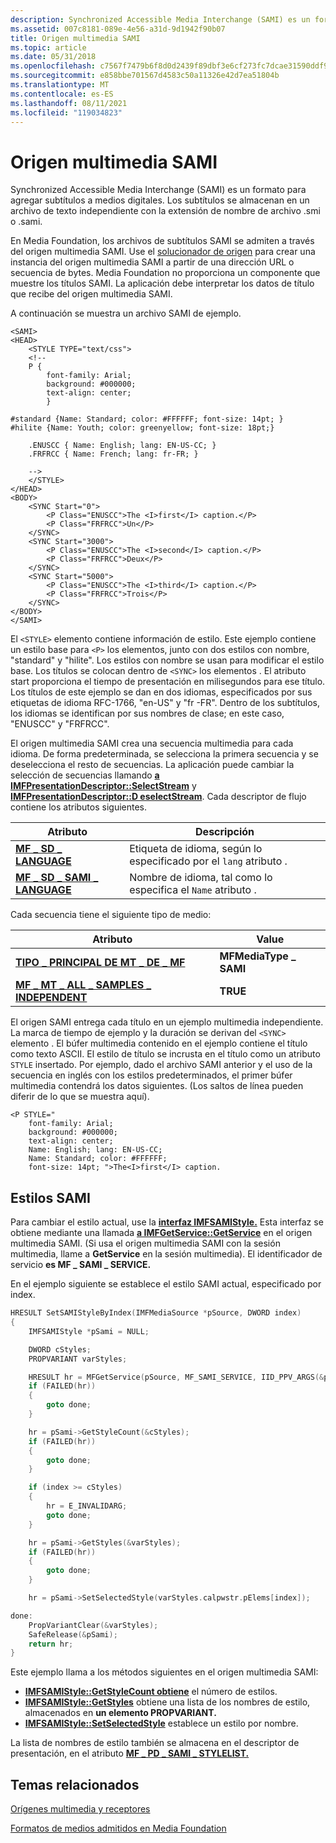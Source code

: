 ```yaml
---
description: Synchronized Accessible Media Interchange (SAMI) es un formato para agregar subtítulos a medios digitales.
ms.assetid: 007c8181-089e-4e56-a31d-9d1942f90b07
title: Origen multimedia SAMI
ms.topic: article
ms.date: 05/31/2018
ms.openlocfilehash: c7567f7479b6f8d0d2439f89dbf3e6cf273fc7dcae31590ddf9b51a4d66a6940
ms.sourcegitcommit: e858bbe701567d4583c50a11326e42d7ea51804b
ms.translationtype: MT
ms.contentlocale: es-ES
ms.lasthandoff: 08/11/2021
ms.locfileid: "119034823"
---
```

# <a name="sami-media-source"></a>Origen multimedia SAMI

Synchronized Accessible Media Interchange (SAMI) es un formato para agregar subtítulos a medios digitales. Los subtítulos se almacenan en un archivo de texto independiente con la extensión de nombre de archivo .smi o .sami.

En Media Foundation, los archivos de subtítulos SAMI se admiten a través del origen multimedia SAMI. Use el [solucionador de origen](source-resolver.md) para crear una instancia del origen multimedia SAMI a partir de una dirección URL o secuencia de bytes. Media Foundation no proporciona un componente que muestre los títulos SAMI. La aplicación debe interpretar los datos de título que recibe del origen multimedia SAMI.

A continuación se muestra un archivo SAMI de ejemplo.

``` syntax
<SAMI>
<HEAD>
    <STYLE TYPE="text/css">
    <!--
    P {
        font-family: Arial;
        background: #000000;
        text-align: center;
        }

#standard {Name: Standard; color: #FFFFFF; font-size: 14pt; } 
#hilite {Name: Youth; color: greenyellow; font-size: 18pt;}

    .ENUSCC { Name: English; lang: EN-US-CC; }
    .FRFRCC { Name: French; lang: fr-FR; } 

    -->
    </STYLE>
</HEAD>
<BODY>
    <SYNC Start="0">
        <P Class="ENUSCC">The <I>first</I> caption.</P>
        <P Class="FRFRCC">Un</P>
    </SYNC>
    <SYNC Start="3000">
        <P Class="ENUSCC">The <I>second</I> caption.</P>
        <P Class="FRFRCC">Deux</P>
    </SYNC>
    <SYNC Start="5000">
        <P Class="ENUSCC">The <I>third</I> caption.</P>
        <P Class="FRFRCC">Trois</P>
    </SYNC>
</BODY>
</SAMI>
```

El `<STYLE>` elemento contiene información de estilo. Este ejemplo contiene un estilo base para `<P>` los elementos, junto con dos estilos con nombre, "standard" y "hilite". Los estilos con nombre se usan para modificar el estilo base. Los títulos se colocan dentro de `<SYNC>` los elementos . El atributo start proporciona el tiempo de presentación en milisegundos para ese título. Los títulos de este ejemplo se dan en dos idiomas, especificados por sus etiquetas de idioma RFC-1766, "en-US" y "fr -FR". Dentro de los subtítulos, los idiomas se identifican por sus nombres de clase; en este caso, "ENUSCC" y "FRFRCC".

El origen multimedia SAMI crea una secuencia multimedia para cada idioma. De forma predeterminada, se selecciona la primera secuencia y se deselecciona el resto de secuencias. La aplicación puede cambiar la selección de secuencias llamando [**a IMFPresentationDescriptor::SelectStream**](/windows/desktop/api/mfidl/nf-mfidl-imfpresentationdescriptor-selectstream) y [**IMFPresentationDescriptor::D eselectStream**](/windows/desktop/api/mfidl/nf-mfidl-imfpresentationdescriptor-deselectstream). Cada descriptor de flujo contiene los atributos siguientes.



| Atributo                                                       | Descripción                                      |
|-----------------------------------------------------------------|--------------------------------------------------|
| [**MF \_ SD \_ LANGUAGE**](mf-sd-language-attribute.md)            | Etiqueta de idioma, según lo especificado por el `lang` atributo .  |
| [**MF \_ SD \_ SAMI \_ LANGUAGE**](mf-sd-sami-language-attribute.md) | Nombre de idioma, tal como lo especifica el `Name` atributo . |



 

Cada secuencia tiene el siguiente tipo de medio:



| Atributo                                                                            | Value                 |
|--------------------------------------------------------------------------------------|-----------------------|
| [**TIPO \_ PRINCIPAL DE MT \_ DE \_ MF**](mf-mt-major-type-attribute.md)                            | **MFMediaType \_ SAMI** |
| [**MF \_ MT \_ ALL \_ SAMPLES \_ INDEPENDENT**](mf-mt-all-samples-independent-attribute.md) | **TRUE**              |



 

El origen SAMI entrega cada título en un ejemplo multimedia independiente. La marca de tiempo de ejemplo y la duración se derivan del `<SYNC>` elemento . El búfer multimedia contenido en el ejemplo contiene el título como texto ASCII. El estilo de título se incrusta en el título como un atributo `STYLE` insertado. Por ejemplo, dado el archivo SAMI anterior y el uso de la secuencia en inglés con los estilos predeterminados, el primer búfer multimedia contendrá los datos siguientes. (Los saltos de línea pueden diferir de lo que se muestra aquí).

``` syntax
<P STYLE="
    font-family: Arial;
    background: #000000;
    text-align: center;
    Name: English; lang: EN-US-CC;  
    Name: Standard; color: #FFFFFF; 
    font-size: 14pt; ">The<I>first</I> caption.
```

## <a name="sami-styles"></a>Estilos SAMI

Para cambiar el estilo actual, use la [**interfaz IMFSAMIStyle.**](/windows/desktop/api/mfidl/nn-mfidl-imfsamistyle) Esta interfaz se obtiene mediante una llamada [**a IMFGetService::GetService**](/windows/desktop/api/mfidl/nf-mfidl-imfgetservice-getservice) en el origen multimedia SAMI. (Si usa el origen multimedia SAMI con la sesión multimedia, llame a **GetService** en la sesión multimedia). El identificador de servicio **es MF \_ SAMI \_ SERVICE.**

En el ejemplo siguiente se establece el estilo SAMI actual, especificado por index.


```C++
HRESULT SetSAMIStyleByIndex(IMFMediaSource *pSource, DWORD index)
{
    IMFSAMIStyle *pSami = NULL;

    DWORD cStyles;
    PROPVARIANT varStyles;

    HRESULT hr = MFGetService(pSource, MF_SAMI_SERVICE, IID_PPV_ARGS(&pSami));
    if (FAILED(hr))
    {
        goto done;
    }

    hr = pSami->GetStyleCount(&cStyles);
    if (FAILED(hr))
    {
        goto done;
    }

    if (index >= cStyles)
    {
        hr = E_INVALIDARG;
        goto done;
    }

    hr = pSami->GetStyles(&varStyles);
    if (FAILED(hr))
    {
        goto done;
    }

    hr = pSami->SetSelectedStyle(varStyles.calpwstr.pElems[index]);

done:
    PropVariantClear(&varStyles);
    SafeRelease(&pSami);
    return hr;
}
```



Este ejemplo llama a los métodos siguientes en el origen multimedia SAMI:

-   [**IMFSAMIStyle::GetStyleCount obtiene**](/windows/desktop/api/mfidl/nf-mfidl-imfsamistyle-getstylecount) el número de estilos.
-   [**IMFSAMIStyle::GetStyles**](/windows/desktop/api/mfidl/nf-mfidl-imfsamistyle-getstyles) obtiene una lista de los nombres de estilo, almacenados en **un elemento PROPVARIANT.**
-   [**IMFSAMIStyle::SetSelectedStyle**](/windows/desktop/api/mfidl/nf-mfidl-imfsamistyle-setselectedstyle) establece un estilo por nombre.

La lista de nombres de estilo también se almacena en el descriptor de presentación, en el atributo [**MF \_ PD \_ SAMI \_ STYLELIST.**](mf-pd-sami-stylelist-attribute.md)

## <a name="related-topics"></a>Temas relacionados

<dl> <dt>

[Orígenes multimedia y receptores](media-sources-and-sinks.md)
</dt> <dt>

[Formatos de medios admitidos en Media Foundation](supported-media-formats-in-media-foundation.md)
</dt> </dl>

 

 



